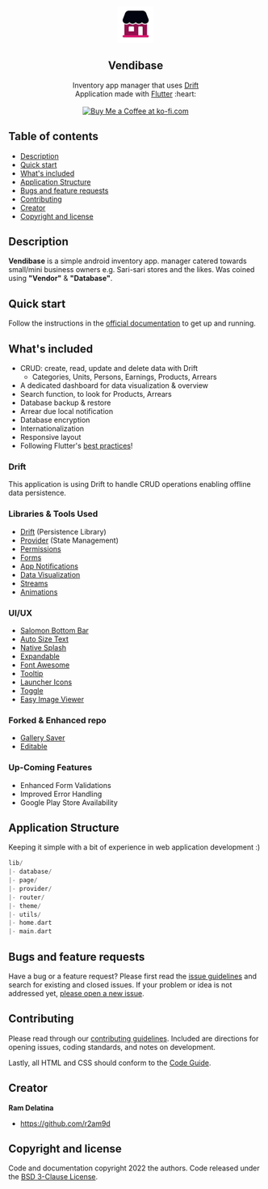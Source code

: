 <p align="center">
  <a href="https://flutter.io/">
    <img src="https://github.com/r2am9d/vendibase/blob/master/assets/icons/icon-bg-white.png" alt="Logo" width=72 height=72>
  </a>

  <h2 align="center">Vendibase</h2>

  <p align="center">
    Inventory app manager that uses <a href="https://github.com/simolus3/drift">Drift</a>
    <br>Application made with <a href="https://github.com/flutter/flutter">Flutter</a> :heart:<br><br>
    <a href='https://ko-fi.com/A0A0C9HCQ' target='_blank'><img height='36' style='border:0px;height:36px;' src='https://cdn.ko-fi.com/cdn/kofi1.png?v=3' border='0' alt='Buy Me a Coffee at ko-fi.com' /></a>
  </p>
</p>

## Table of contents

- [Description](#description)
- [Quick start](#quick-start)
- [What's included](#whats-included)
- [Application Structure](#application-structure)
- [Bugs and feature requests](#bugs-and-feature-requests)
- [Contributing](#contributing)
- [Creator](#creator)
- [Copyright and license](#copyright-and-license)

## Description

**Vendibase** is a simple android inventory app. manager catered towards small/mini business owners e.g. Sari-sari stores and the likes. Was coined using **"Vendor"** & **"Database"**.

## Quick start

Follow the instructions in the [official documentation](https://flutter.io/docs/get-started/install) to get up and running.

## What's included

* CRUD: create, read, update and delete data with Drift 
    - Categories, Units, Persons, Earnings, Products, Arrears
* A dedicated dashboard for data visualization & overview
* Search function, to look for Products, Arrears
* Database backup & restore
* Arrear due local notification
* Database encryption
* Internationalization
* Responsive layout
* Following Flutter's [best practices](https://github.com/flutter/flutter/wiki/Style-guide-for-Flutter-repo)!

### Drift

This application is using Drift to handle CRUD operations enabling offline data persistence.

### Libraries & Tools Used

* [Drift](https://github.com/simolus3/drift) (Persistence Library)
* [Provider](https://github.com/rrousselGit/provider) (State Management)
* [Permissions](https://github.com/baseflow/flutter-permission-handler)
* [Forms](https://github.com/danvick/flutter_form_builder)
* [App Notifications](https://github.com/MaikuB/flutter_local_notifications)
* [Data Visualization](https://github.com/syncfusion/flutter-widgets)
* [Streams](https://github.com/ReactiveX/rxdart)
* [Animations](https://github.com/flutter/packages/tree/master/packages/animations)

### UI/UX

* [Salomon Bottom Bar](https://github.com/lukepighetti/salomon_bottom_bar)
* [Auto Size Text](https://github.com/leisim/auto_size_text)
* [Native Splash](https://github.com/jonbhanson/flutter_native_splash)
* [Expandable](https://github.com/aryzhov/flutter-expandable)
* [Font Awesome](https://github.com/fluttercommunity/font_awesome_flutter)
* [Tooltip](https://pub.dev/packages/just_the_tooltip)
* [Launcher Icons](https://github.com/Davenchy/flutter_launcher_icons/tree/fixMinSdkParseFlutter2.8)
* [Toggle](https://github.com/SplashByte/animated_toggle_switch)
* [Easy Image Viewer](https://github.com/thesmythgroup/easy_image_viewer)

### Forked & Enhanced repo

* [Gallery Saver](https://github.com/r2am9d/gallery_saver)
* [Editable](https://github.com/r2am9d/editable)

### Up-Coming Features

* Enhanced Form Validations
* Improved Error Handling
* Google Play Store Availability

## Application Structure

Keeping it simple with a bit of experience in web application development :)

```dart
lib/
|- database/
|- page/
|- provider/
|- router/
|- theme/
|- utils/
|- home.dart
|- main.dart
```

## Bugs and feature requests

Have a bug or a feature request? Please first read the [issue guidelines](https://github.com/r2am9d/vendibase/blob/master/CONTRIBUTING.md) and search for existing and closed issues. If your problem or idea is not addressed yet, [please open a new issue](https://github.com/r2am9d/vendibase/issues/new).

## Contributing

Please read through our [contributing guidelines](https://github.com/r2am9d/vendibase/blob/master/CONTRIBUTING.md). Included are directions for opening issues, coding standards, and notes on development.

Lastly, all HTML and CSS should conform to the [Code Guide](https://github.com/mdo/code-guide).

## Creator

**Ram Delatina**

- <https://github.com/r2am9d>

## Copyright and license

Code and documentation copyright 2022 the authors. Code released under the [BSD 3-Clause License](https://github.com/r2am9d/vendibase/blob/master/LICENSE.md).
